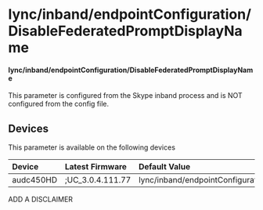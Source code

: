 ﻿---
description: lync/inband/endpointConfiguration/DisableFederatedPromptDisplayName
search:
    keywords: ['lync','inband','endpointConfiguration','DisableFederatedPromptDisplayName']
---

# lync/inband/endpointConfiguration/DisableFederatedPromptDisplayName

#### lync/inband/endpointConfiguration/DisableFederatedPromptDisplayName

This parameter is configured from the Skype inband process and is NOT configured from the config file.



## Devices
This parameter is available on the following devices

| Device | Latest Firmware | Default Value |
|:---|:---|:---|
| audc450HD | ;UC_3.0.4.111.77 | lync/inband/endpointConfiguration/DisableFederatedPromptDisplayName=0 

ADD A DISCLAIMER
